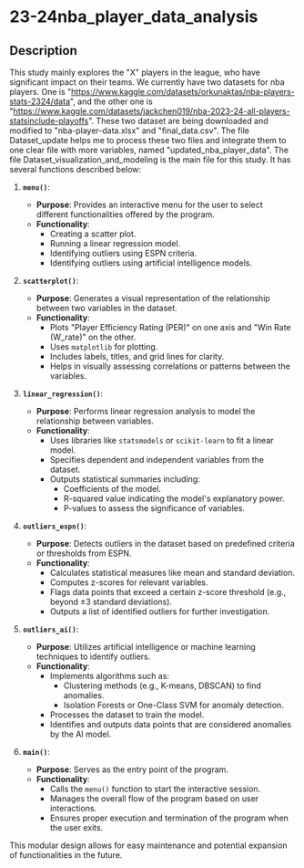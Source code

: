 # 23-24nba_player_data_analysis


## Description
This study mainly explores the "X" players in the league, who have significant impact on their teams. 
We currently have two datasets for nba players. One is "https://www.kaggle.com/datasets/orkunaktas/nba-players-stats-2324/data",
and the other one is "https://www.kaggle.com/datasets/jackchen019/nba-2023-24-all-players-statsinclude-playoffs".
These two dataset are being downloaded and modified to "nba-player-data.xlsx" and "final_data.csv".
The file Dataset_update helps me to process these two files and integrate them to one clear file with more variables, named "updated_nba_player_data".
The file Dataset_visualization_and_modeling is the main file for this study. It has several functions described below:
1. **`menu()`**:
   - **Purpose**: Provides an interactive menu for the user to select different functionalities offered by the program.
   - **Functionality**:
     - Creating a scatter plot.
     - Running a linear regression model.
     - Identifying outliers using ESPN criteria.
     - Identifying outliers using artificial intelligence models.

2. **`scatterplot()`**:
   - **Purpose**: Generates a visual representation of the relationship between two variables in the dataset.
   - **Functionality**:
     - Plots "Player Efficiency Rating (PER)" on one axis and "Win Rate (W_rate)" on the other.
     - Uses `matplotlib` for plotting.
     - Includes labels, titles, and grid lines for clarity.
     - Helps in visually assessing correlations or patterns between the variables.

3. **`linear_regression()`**:
   - **Purpose**: Performs linear regression analysis to model the relationship between variables.
   - **Functionality**:
     - Uses libraries like `statsmodels` or `scikit-learn` to fit a linear model.
     - Specifies dependent and independent variables from the dataset.
     - Outputs statistical summaries including:
       - Coefficients of the model.
       - R-squared value indicating the model's explanatory power.
       - P-values to assess the significance of variables.

4. **`outliers_espn()`**:
   - **Purpose**: Detects outliers in the dataset based on predefined criteria or thresholds from ESPN.
   - **Functionality**:
     - Calculates statistical measures like mean and standard deviation.
     - Computes z-scores for relevant variables.
     - Flags data points that exceed a certain z-score threshold (e.g., beyond ±3 standard deviations).
     - Outputs a list of identified outliers for further investigation.

5. **`outliers_ai()`**:
   - **Purpose**: Utilizes artificial intelligence or machine learning techniques to identify outliers.
   - **Functionality**:
     - Implements algorithms such as:
       - Clustering methods (e.g., K-means, DBSCAN) to find anomalies.
       - Isolation Forests or One-Class SVM for anomaly detection.
     - Processes the dataset to train the model.
     - Identifies and outputs data points that are considered anomalies by the AI model.

6. **`main()`**:
   - **Purpose**: Serves as the entry point of the program.
   - **Functionality**:
     - Calls the `menu()` function to start the interactive session.
     - Manages the overall flow of the program based on user interactions.
     - Ensures proper execution and termination of the program when the user exits.

This modular design allows for easy maintenance and potential expansion of functionalities in the future.

